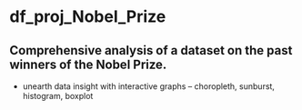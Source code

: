 # df_proj_Nobel_Prize
## Comprehensive analysis of a dataset on the past winners of the Nobel Prize. 
- unearth data insight with interactive graphs – choropleth, sunburst, histogram, boxplot 
